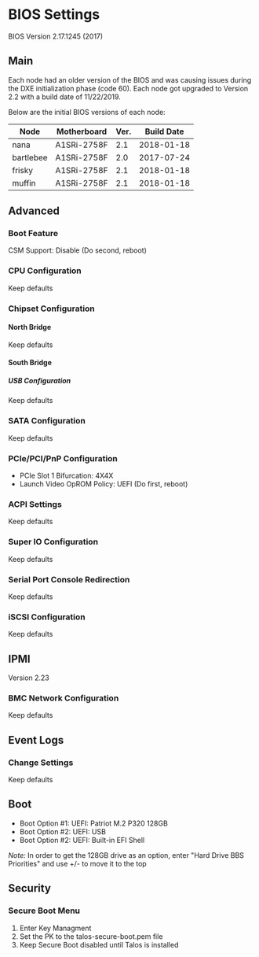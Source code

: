 # BIOS Settings

BIOS Version 2.17.1245 (2017)

## Main

Each node had an older version of the BIOS and was causing issues during the DXE initialization phase (code 60). Each node got upgraded to Version 2.2 with a build date of 11/22/2019.

Below are the initial BIOS versions of each node:

| Node      | Motherboard | Ver. | Build Date  |
| --------- | ----------- | ---- | ----------- |
| nana      | A1SRi-2758F | 2.1  | 2018-01-18  |
| bartlebee | A1SRi-2758F | 2.0  | 2017-07-24  |
| frisky    | A1SRi-2758F | 2.1  | 2018-01-18  |
| muffin    | A1SRi-2758F | 2.1  | 2018-01-18  |

## Advanced

### Boot Feature

CSM Support: Disable (Do second, reboot)

### CPU Configuration

Keep defaults

### Chipset Configuration

#### North Bridge

Keep defaults

#### South Bridge

##### USB Configuration

Keep defaults

### SATA Configuration

Keep defaults

### PCIe/PCI/PnP Configuration

- PCIe Slot 1 Bifurcation: 4X4X
- Launch Video OpROM Policy: UEFI (Do first, reboot)

### ACPI Settings

Keep defaults

### Super IO Configuration

Keep defaults

### Serial Port Console Redirection

Keep defaults

### iSCSI Configuration

Keep defaults

## IPMI

Version 2.23

### BMC Network Configuration

Keep defaults

## Event Logs

### Change Settings

Keep defaults

## Boot

- Boot Option #1: UEFI: Patriot M.2 P320 128GB
- Boot Option #2: UEFI: USB
- Boot Option #2: UEFI: Built-in EFI Shell

_Note:_ In order to get the 128GB drive as an option, enter "Hard Drive BBS Priorities" and use +/- to move it to the top

## Security

### Secure Boot Menu

1. Enter Key Managment
2. Set the PK to the talos-secure-boot.pem file
3. Keep Secure Boot disabled until Talos is installed
